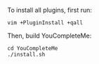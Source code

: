 To install all plugins, first run:

```
vim +PluginInstall +qall
```

Then, build YouCompleteMe:

```
cd YouCompleteMe
./install.sh
```
